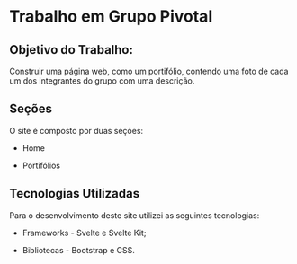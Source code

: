 # Trabalho em Grupo Pivotal 

## Objetivo do Trabalho:

Construir uma página web, como um portifólio, contendo uma foto de cada um dos integrantes do grupo com uma descrição.

## Seções

O site é composto por duas seções:

- Home

- Portifólios

## Tecnologias Utilizadas

Para o desenvolvimento deste site utilizei as seguintes tecnologias:

- Frameworks - Svelte e Svelte Kit;

- Bibliotecas - Bootstrap e CSS.